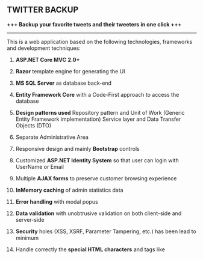 TWITTER BACKUP
---------------------------------------------------------------------------------------

**+++  Backup your favorite tweets and their tweeters in one click  +++**

---------------------------------------------------------------------------------------
This is a web application based on the following technologies, frameworks and development techniques:

1.   **ASP.NET Core MVC** **2.0+**
2.  **Razor** template engine for generating the UI
3.  **MS SQL Server** as database back-end

4.  **Entity Framework Core** with a  Code-First approach to access the database
5.  **Design patterns used**
	Repository pattern and Unit of Work (Generic Entity Framework implementation)
	Service layer and Data Transfer Objects (DTO)
6.  Separate Administrative Area
7.  Responsive design and mainly **Bootstrap** controls
8.  Customized  **ASP.NET Identity System** so that user can login with UserName or Email
9.  Multiple **AJAX forms** to preserve customer browsing experience
10.  **InMemory caching** of admin statistics data
11.  **Error handling** with modal popus 
12. **Data validation** with unobtrusive validation on both client-side and server-side
13.  **Security** holes (XSS, XSRF, Parameter Tampering, etc.) has been lead to minimum
14.  Handle correctly the **special HTML characters** and tags like <script>, <br />, etc.
15.  **GitHub** repository was used with feature-based **branches** 
16.  **Unit tests** with MSTest and MOQ  cover the business functionality

---------------------------------------------------------------------------------------
**In Addition this Application also comes equiped with:** 

A) **Documentation** of the project and project architecture (as .md file, including creenshots) under Documentation folder 
B) Setup   **CI/CD** with **Jenkins** on Kestrel behind a local IIS instance 
C) Functionality that provides **Login and register with a Twitter   Account /Social Login/ ** 
D) Deployment in the Cloud (Azure)


OUR FULLY DEDICATED **TEAM**
---------------------------------------------------------------------------------------

 - Angel - github: **aniget** 
 - Alex - github: **AlxxlA**

